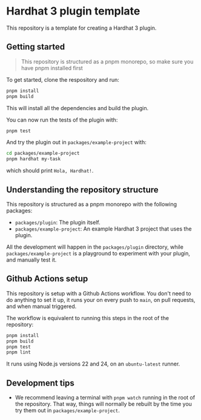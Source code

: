 # Hardhat 3 plugin template

This repository is a template for creating a Hardhat 3 plugin.

## Getting started

> This repository is structured as a pnpm monorepo, so make sure you have pnpm installed first

To get started, clone the respository and run:

```sh
pnpm install
pnpm build
```

This will install all the dependencies and build the plugin.

You can now run the tests of the plugin with:

```sh
pnpm test
```

And try the plugin out in `packages/example-project` with:

```sh
cd packages/example-project
pnpm hardhat my-task
```

which should print `Hola, Hardhat!`.

## Understanding the repository structure

This repository is structured as a pnpm monorepo with the following packages:

- `packages/plugin`: The plugin itself.
- `packages/example-project`: An example Hardhat 3 project that uses the plugin.

All the development will happen in the `packages/plugin` directory, while `packages/example-project` is a playground to experiment with your plugin, and manually test it.

## Github Actions setup

This repository is setup with a Github Actions workflow. You don't need to do anything to set it up, it runs your on every push to `main`, on pull requests, and when manual triggered.

The workflow is equivalent to running this steps in the root of the repository:

```sh
pnpm install
pnpm build
pnpm test
pnpm lint
```

It runs using Node.js versions 22 and 24, on an `ubuntu-latest` runner.

## Development tips

- We recommend leaving a terminal with `pnpm watch` running in the root of the repository. That way, things will normally be rebuilt by the time you try them out in `packages/example-project`.

